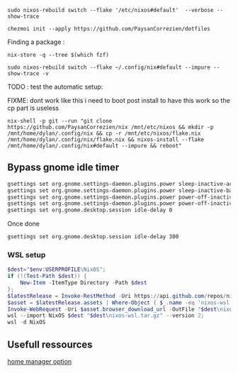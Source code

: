 ```
sudo nixos-rebuild switch --flake '/etc/nixos#default'  --verbose --show-trace
```

```
chezmoi init --apply https://github.com/PaysanCorrezien/dotfiles
```

Finding a package :

```
nix-store -q --tree $(which fzf)
```

```
sudo nixos-rebuild switch --flake ~/.config/nix#default --impure --show-trace -v
```

TODO : test the automatic setup:

FIXME: dont work like this i need to boot post install to have this work so the cp part is useless

```
nix-shell -p git --run "git clone https://github.com/PaysanCorrezien/nix /mnt/etc/nixos && mkdir -p /mnt/home/dylan/.config/nix && cp -r /mnt/etc/nixos/flake.nix /mnt/home/dylan/.config/nix/flake.nix && nixos-install --flake /mnt/home/dylan/.config/nix#default --impure && reboot"
```

## Bypass gnome idle timer

```bash
gsettings set org.gnome.settings-daemon.plugins.power sleep-inactive-ac-type 'nothing'
gsettings set org.gnome.settings-daemon.plugins.power sleep-inactive-battery-type 'nothing'
gsettings set org.gnome.settings-daemon.plugins.power power-off-inactive-ac-type 'nothing'
gsettings set org.gnome.settings-daemon.plugins.power power-off-inactive-battery-type 'nothing'
gsettings set org.gnome.desktop.session idle-delay 0
```

Once done

```bash
gsettings set org.gnome.desktop.session idle-delay 300
```

### WSL setup

```powershell
$dest="$env:USERPROFILE\NixOS";
if (!(Test-Path $dest)) {
    New-Item -ItemType Directory -Path $dest
};
$latestRelease = Invoke-RestMethod -Uri https://api.github.com/repos/nix-community/NixOS-WSL/releases/latest;
$asset = $latestRelease.assets | Where-Object { $_.name -eq 'nixos-wsl.tar.gz' };
Invoke-WebRequest -Uri $asset.browser_download_url -OutFile "$dest\nixos-wsl.tar.gz";
wsl --import NixOS $dest "$dest\nixos-wsl.tar.gz" --version 2;
wsl -d NixOS
```

## Usefull ressources

[home manager option](https://nix-community.github.io/home-manager/options.xhtml)
